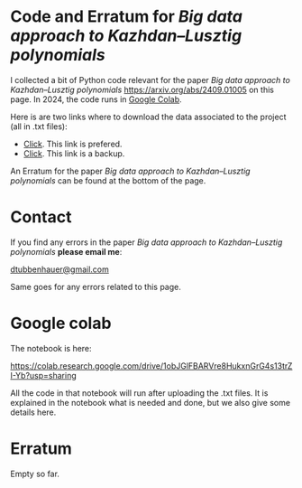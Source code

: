 # Code and Erratum for *Big data approach to Kazhdan&#8211;Lusztig polynomials*

I collected a bit of Python code relevant for the paper *Big data approach to Kazhdan&#8211;Lusztig polynomials*
<a href="https://arxiv.org/abs/2409.01005">https://arxiv.org/abs/2409.01005</a> on this page. In 2024, the code runs in <a href="https://colab.google/">Google Colab</a>.

Here is are two links where to download the data associated to the project (all in .txt files): 

- <a href="http://www.normalesup.org/~lacabanne/kl/KL_polynomials_symmetric_group.html">Click</a>. This link is prefered.
- <a href="https://www.dropbox.com/scl/fo/uwh9nr9fg9sv2egmrph2z/h?rlkey=bmvxgpymlbd3g7p8x2jsm4b2p&e=1&dl=0">Click</a>. This link is a backup.

An Erratum for the paper *Big data approach to Kazhdan&#8211;Lusztig polynomials* can be found at the bottom of the page.

# Contact

If you find any errors in the paper *Big data approach to Kazhdan&#8211;Lusztig polynomials* **please email me**:

[dtubbenhauer@gmail.com](mailto:dtubbenhauer@gmail.com?subject=[GitHub]%web-reps)

Same goes for any errors related to this page.


# Google colab

The notebook is here:

<a href="https://colab.research.google.com/drive/1obJGlFBARVre8HukxnGrG4s13trZI-Yb?usp=sharing">https://colab.research.google.com/drive/1obJGlFBARVre8HukxnGrG4s13trZI-Yb?usp=sharing</a>

All the code in that notebook will run after uploading the .txt files. It is explained in the notebook what is needed and done, but we also give some details here.

# Erratum

Empty so far.
